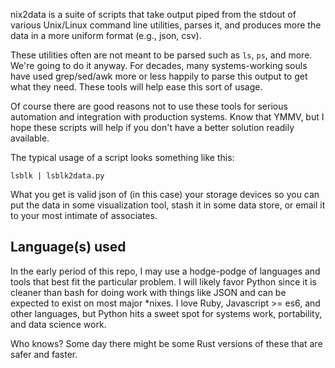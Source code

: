 nix2data is a suite of scripts that take output piped from the stdout of various
Unix/Linux command line utilities, parses it, and produces more the data in a
more uniform format (e.g., json, csv).

These utilities often are not meant to be parsed such as `ls`, `ps`, and more.
We're going to do it anyway. For decades, many systems-working souls have used
grep/sed/awk more or less happily to parse this output to get what they need.
These tools will help ease this sort of usage.

Of course there are good reasons not to use these tools for serious automation
and integration with production systems. Know that YMMV, but I hope these
scripts will help if you don't have a better solution readily available.

The typical usage of a script looks something like this:
```
lsblk | lsblk2data.py
```

What you get is valid json of (in this case) your storage devices so you can put
the data in some visualization tool, stash it in some data store, or email it to
your most intimate of associates.


## Language(s) used

In the early period of this repo, I may use a hodge-podge of languages and tools
that best fit the particular problem. I will likely favor Python since it is
cleaner than bash for doing work with things like JSON and can be expected to
exist on most major \*nixes. I love Ruby, Javascript >= es6, and other
languages, but Python hits a sweet spot for systems work, portability, and data
science work.

Who knows? Some day there might be some Rust versions of these that are safer
and faster.
